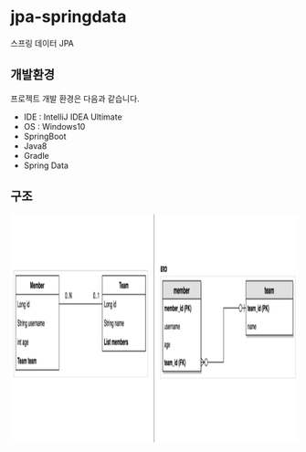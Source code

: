# jpa-springdata

스프링 데이터 JPA

## 개발환경

프로젝트 개발 환경은 다음과 같습니다.

* IDE : IntelliJ IDEA Ultimate
* OS : Windows10
* SpringBoot
* Java8
* Gradle
* Spring Data

## 구조
<img src="/src/main/resources/images/structure1.PNG" width="1024" height="400px" title="structure" alt="structure"></img><br/>
